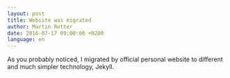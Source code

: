 ```yaml
---
layout: post
title: Website was migrated
author: Martin Rotter
date: 2016-07-17 09:00:00 +0200
language: en
---
```


As you probably noticed, I migrated by official personal website to different and much simpler technology, Jekyll.